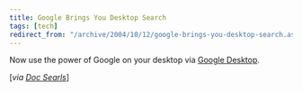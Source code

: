 ```yaml
---
title: Google Brings You Desktop Search
tags: [tech]
redirect_from: "/archive/2004/10/12/google-brings-you-desktop-search.aspx/"
---
```


Now use the power of Google on your desktop via [Google
Desktop](http://desktop.google.com/).

[*via [Doc Searls](http://doc.weblogs.com/2004/10/14#hopeSo)*]

